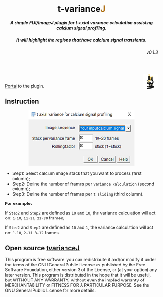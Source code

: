 <p>
<h1 align="center">t-variance<font color="#b07219">J</font></h1>
<h5 align="center">A simple FIJI/ImageJ plugin for t-axial variance calculation assisting calcium signal profiling.</h5>
<h5 align="center">It will highlight the regions that have calcium signal transients.</h5>
<h6 align="right">v0.1.3</h6>
</p>
<br>

<p>
<img src='./imgs/imagej-128.png' align="right" width=50>
</p>
<br>

[Portal]() to the plugin.


## Instruction

<p align="center">
<img src='./imgs/splash4tvarianceJ.png' width=350>
</p>

- Step1: Select calcium image stack that you want to process (first column);
- Step2: Define the number of frames per `variance calculation` (second column);
- Step3: Define the number of frames per `t sliding` (third column).

**For example:**


If `Step2` and `Step2` are defined as `10` and `10`, the variance calculation will act on: `1-10`, `11-20`, `21-30` frames;

If `Step2` and `Step2` are defined as `10` and `1`, the variance calculation will act on: `1-10`, `2-11`, `3-12` frames.


## Open source [tvarianceJ](https://github.com/WeisongZhao/tvarianceJ)
This program is free software: you can redistribute it and/or modify it under the terms of the GNU General Public License as published by the Free Software Foundation, either version 3 of the License, or (at your option) any later version. This program is distributed in the hope that it will be useful, but WITHOUT ANY WARRANTY; without even the implied warranty of MERCHANTABILITY or FITNESS FOR A PARTICULAR PURPOSE. See the GNU General Public License for more details.
